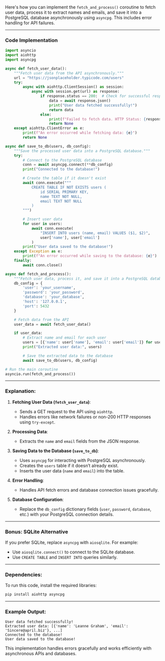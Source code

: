 Here's how you can implement the `fetch_and_process()` coroutine to fetch user data, process it to extract names and emails, and save it into a PostgreSQL database asynchronously using `asyncpg`. This includes error handling for API failures.

---

### Code Implementation

```python
import asyncio
import aiohttp
import asyncpg

async def fetch_user_data():
    """Fetch user data from the API asynchronously."""
    url = "https://jsonplaceholder.typicode.com/users"
    try:
        async with aiohttp.ClientSession() as session:
            async with session.get(url) as response:
                if response.status == 200:  # Check for successful response
                    data = await response.json()
                    print("User data fetched successfully!")
                    return data
                else:
                    print(f"Failed to fetch data. HTTP Status: {response.status}")
                    return None
    except aiohttp.ClientError as e:
        print(f"An error occurred while fetching data: {e}")
        return None

async def save_to_db(users, db_config):
    """Save the processed user data into a PostgreSQL database."""
    try:
        # Connect to the PostgreSQL database
        conn = await asyncpg.connect(**db_config)
        print("Connected to the database!")

        # Create the table if it doesn't exist
        await conn.execute("""
            CREATE TABLE IF NOT EXISTS users (
                id SERIAL PRIMARY KEY,
                name TEXT NOT NULL,
                email TEXT NOT NULL
            )
        """)

        # Insert user data
        for user in users:
            await conn.execute(
                "INSERT INTO users (name, email) VALUES ($1, $2)",
                user['name'], user['email']
            )
        print("User data saved to the database!")
    except Exception as e:
        print(f"An error occurred while saving to the database: {e}")
    finally:
        await conn.close()

async def fetch_and_process():
    """Fetch user data, process it, and save it into a PostgreSQL database."""
    db_config = {
        'user': 'your_username',
        'password': 'your_password',
        'database': 'your_database',
        'host': '127.0.0.1',
        'port': 5432
    }

    # Fetch data from the API
    user_data = await fetch_user_data()

    if user_data:
        # Extract name and email for each user
        users = [{'name': user['name'], 'email': user['email']} for user in user_data]
        print("Extracted user data:", users)

        # Save the extracted data to the database
        await save_to_db(users, db_config)

# Run the main coroutine
asyncio.run(fetch_and_process())
```

---

### Explanation:
1. **Fetching User Data (`fetch_user_data`)**:
   - Sends a GET request to the API using `aiohttp`.
   - Handles errors like network failures or non-200 HTTP responses using `try-except`.

2. **Processing Data**:
   - Extracts the `name` and `email` fields from the JSON response.

3. **Saving Data to the Database (`save_to_db`)**:
   - Uses `asyncpg` for interacting with PostgreSQL asynchronously.
   - Creates the `users` table if it doesn’t already exist.
   - Inserts the user data (`name` and `email`) into the table.

4. **Error Handling**:
   - Handles API fetch errors and database connection issues gracefully.

5. **Database Configuration**:
   - Replace the `db_config` dictionary fields (`user`, `password`, `database`, etc.) with your PostgreSQL connection details.

---

### Bonus: SQLite Alternative
If you prefer SQLite, replace `asyncpg` with `aiosqlite`. For example:
- Use `aiosqlite.connect()` to connect to the SQLite database.
- Use `CREATE TABLE` and `INSERT INTO` queries similarly.

---

### Dependencies:
To run this code, install the required libraries:
```bash
pip install aiohttp asyncpg
```

---

### Example Output:
```
User data fetched successfully!
Extracted user data: [{'name': 'Leanne Graham', 'email': 'Sincere@april.biz'}, ...]
Connected to the database!
User data saved to the database!
```

This implementation handles errors gracefully and works efficiently with asynchronous APIs and databases.